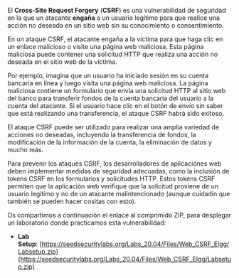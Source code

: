 El **Cross-Site Request Forgery** (**CSRF**) es una vulnerabilidad de seguridad en la que un atacante **engaña** a un usuario legítimo para que realice una acción no deseada en un sitio web sin su conocimiento o consentimiento.

En un ataque CSRF, el atacante engaña a la víctima para que haga clic en un enlace malicioso o visite una página web maliciosa. Esta página maliciosa puede contener una solicitud HTTP que realiza una acción no deseada en el sitio web de la víctima.

Por ejemplo, imagina que un usuario ha iniciado sesión en su cuenta bancaria en línea y luego visita una página web maliciosa. La página maliciosa contiene un formulario que envía una solicitud HTTP al sitio web del banco para transferir fondos de la cuenta bancaria del usuario a la cuenta del atacante. Si el usuario hace clic en el botón de envío sin saber que está realizando una transferencia, el ataque CSRF habrá sido exitoso.

El ataque CSRF puede ser utilizado para realizar una amplia variedad de acciones no deseadas, incluyendo la transferencia de fondos, la modificación de la información de la cuenta, la eliminación de datos y mucho más.

Para prevenir los ataques CSRF, los desarrolladores de aplicaciones web deben implementar medidas de seguridad adecuadas, como la inclusión de tokens CSRF en los formularios y solicitudes HTTP. Estos tokens CSRF permiten que la aplicación web verifique que la solicitud proviene de un usuario legítimo y no de un atacante malintencionado (aunque cuidadín que también se pueden hacer cositas con esto).

Os compartimos a continuación el enlace al comprimido ZIP, para desplegar un laboratorio donde practicamos esta vulnerabilidad:

-   **Lab Setup**: [https://seedsecuritylabs.org/Labs_20.04/Files/Web_CSRF_Elgg/Labsetup.zip](https://seedsecuritylabs.org/Labs_20.04/Files/Web_CSRF_Elgg/Labsetup.zip)